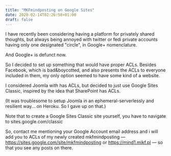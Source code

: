 ```yaml
---
title: "MKFmindposting on Google Sites"
date: 2020-02-14T02:26:58+01:00
draft: false
---
```


I have recently been considering having a platform for privately shared 
thoughts, but always being annoyed with twitter or fedi private accounts 
having only one designated "circle", in Google+ nomenclature.

And Google+ is defunct now.

So I decided to set up something that would have proper ACLs. Besides 
Facebook, which is bad&boycotted, and also presents the ACLs to everyone 
included in them, my only option seemed to have some kind of a website.

I considered Joomla with has ACLs, but decided to just use Google Sites 
Classic, inspired by the idea that SharePoint has ACLs.

(It was troublesome to setup Joomla in an ephemeral-serverlessly and 
resilient way… on Heroku. So I gave up on that.)

Note that to create a Google Sites Classic site yourself, you have to 
navigate to sites.google.com/classic

So, contact me mentioning your Google Account email address and i will 
add you to ACLs of my newly created mkfmindposting — 
https://sites.google.com/site/mkfmindposting or https://mind1.mikf.pl — 
so that you see any posts on there.
